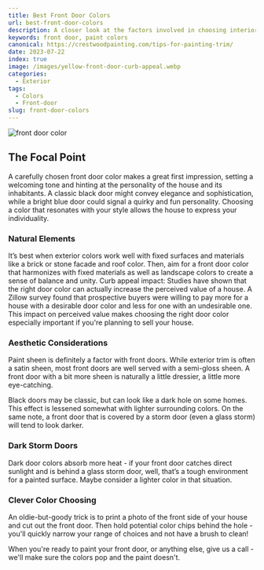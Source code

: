 ```yaml
---
title: Best Front Door Colors
url: best-front-door-colors
description: A closer look at the factors involved in choosing interior trim paint colors.
keywords: front door, paint colors
canonical: https://crestwoodpainting.com/tips-for-painting-trim/
date: 2023-07-22
index: true
image: /images/yellow-front-door-curb-appeal.webp
categories:
  - Exterior
tags:
  - Colors
  - Front-door
slug: front-door-colors
---
```

![front door color](/images/yellow-front-door-curb-appeal.webp)

## The Focal Point

A carefully chosen front door color makes a great first impression, setting a welcoming tone and hinting at the personality of the house and its inhabitants. A classic black door might convey elegance and sophistication, while a bright blue door could signal a quirky and fun personality. Choosing a color that resonates with your style allows the house to express your individuality.

### Natural Elements

It’s best when exterior colors work well with fixed surfaces and materials like a brick or stone facade and roof color. Then, aim for a front door color that harmonizes with fixed materials as well as landscape colors to create a sense of balance and unity.
Curb appeal impact: Studies have shown that the right door color can actually increase the perceived value of a house. A Zillow survey found that prospective buyers were willing to pay more for a house with a desirable door color and less for one with an undesirable one. This impact on perceived value makes choosing the right door color especially important if you're planning to sell your house.

### Aesthetic Considerations

Paint sheen is definitely a factor with front doors. While exterior trim is often a satin sheen, most front doors are well served with a semi-gloss sheen. A front door with a bit more sheen is naturally a little dressier, a little more eye-catching.

Black doors may be classic, but can look like a dark hole on some homes. This effect is lessened somewhat with lighter surrounding colors. On the same note, a front door that is covered by a storm door (even a glass storm) will tend to look darker.

### Dark Storm Doors

Dark door colors absorb more heat - if your front door catches direct sunlight and is behind a glass storm door, well, that’s a tough environment for a painted surface. Maybe consider a lighter color in that situation.

### Clever Color Choosing

An oldie-but-goody trick is to print a photo of the front side of your house and cut out the front door. Then hold potential color chips behind the hole - you'll quickly narrow your range of choices and not have a brush to clean!

When you're ready to paint your front door, or anything else,  give us a call - we'll make sure the colors pop and the paint doesn't.
